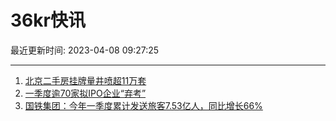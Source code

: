 # 36kr快讯

最近更新时间: 2023-04-08 09:27:25

--- 
1. [北京二手房挂牌量井喷超11万套](https://www.36kr.com/newsflashes/2206001853887873) 
2. [一季度逾70家拟IPO企业“弃考”](https://www.36kr.com/newsflashes/2206008644072067) 
3. [国铁集团：今年一季度累计发送旅客7.53亿人，同比增长66%](https://www.36kr.com/newsflashes/2206018893526402) 
